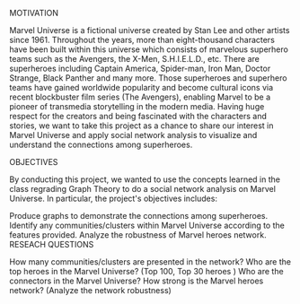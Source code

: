 MOTIVATION

Marvel Universe is a fictional universe created by Stan Lee and other artists since 1961. Throughout the years, more than eight-thousand characters have been built within this universe which consists of marvelous superhero teams such as the Avengers, the X-Men, S.H.I.E.L.D., etc. There are superheroes including Captain America, Spider-man, Iron Man, Doctor Strange, Black Panther and many more. Those superheroes and superhero teams have gained worldwide popularity and become cultural icons via recent blockbuster film series (The Avengers), enabling Marvel to be a pioneer of transmedia storytelling in the modern media. Having huge respect for the creators and being fascinated with the characters and stories, we want to take this project as a chance to share our interest in Marvel Universe and apply social network analysis to visualize and understand the connections among superheroes.

OBJECTIVES

By conducting this project, we wanted to use the concepts learned in the class regrading Graph Theory to do a social network analysis on Marvel Universe. In particular, the project's objectives includes:

Produce graphs to demonstrate the connections among superheroes.
Identify any communities/clusters within Marvel Universe according to the features provided.
Analyze the robustness of Marvel heroes network.
RESEACH QUESTIONS

How many communities/clusters are presented in the network?
Who are the top heroes in the Marvel Universe? (Top 100, Top 30 heroes )
Who are the connectors in the Marvel Universe?
How strong is the Marvel heroes network? (Analyze the network robustness)
